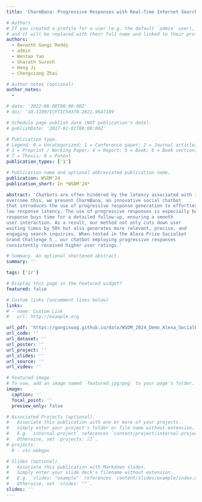 ```yaml
---
title: 'CharmBana: Progressive Responses with Real-Time Internet Search for Knowledge-Powered Conversations (WSDM-24)'

# Authors
# If you created a profile for a user (e.g. the default `admin` user), write the username (folder name) here
# and it will be replaced with their full name and linked to their profile.
authors:
  - Revanth Gangi Reddy
  - admin
  - Wentao Yao
  - Sharath Suresh
  - Heng Ji
  - Chengxiang Zhai

# Author notes (optional)
author_notes:
  -

# date: '2022-06-08T00:00:00Z'
# doi: '10.1109/ICFTIC54370.2021.9647189'

# Schedule page publish date (NOT publication's date).
# publishDate: '2017-01-01T00:00:00Z'

# Publication type.
# Legend: 0 = Uncategorized; 1 = Conference paper; 2 = Journal article;
# 3 = Preprint / Working Paper; 4 = Report; 5 = Book; 6 = Book section;
# 7 = Thesis; 8 = Patent
publication_types: ['1']

# Publication name and optional abbreviated publication name.
publication: WSDM'24
publication_short: In *WSDM'24*

abstract: 'Chatbots are often hindered by the latency associated with integrating real-time web search results, compromising user experience. To
overcome this, we present CharmBana, an innovative social chatbot
that introduces the use of progressive response generation to effortlessly blend search results into the bot’s responses, while ensuring
low response latency. The use of progressive responses is especially beneficial for voice-based chatbots, where the preliminary
response buys time for a detailed follow-up, ensuring a smooth
user interaction. As a result, our method not only cuts down user
waiting times by 50% but also generates more relevant, precise, and
engaging search inquiries. When tested in the Alexa Prize Socialbot
Grand Challenge 5 , our chatbot employing progressive responses
consistently received higher user ratings.'

# Summary. An optional shortened abstract.
summary: ''

tags: ['ir']

# Display this page in the Featured widget?
featured: false

# Custom links (uncomment lines below)
links:
# - name: Custom Link
#   url: http://example.org

url_pdf: 'https://gangiswag.github.io/data/WSDM_2024_Demo_Alexa_SocialBot.pdf'
url_code: '' 
url_dataset: ''
url_poster: ''
url_project: ''
url_slides: ''
url_source: ''
url_video: ''

# Featured image
# To use, add an image named `featured.jpg/png` to your page's folder.
image:
  caption: ''
  focal_point: ''
  preview_only: false

# Associated Projects (optional).
#   Associate this publication with one or more of your projects.
#   Simply enter your project's folder or file name without extension.
#   E.g. `internal-project` references `content/project/internal-project/index.md`.
#   Otherwise, set `projects: []`.
# projects:
  # - vsc-webgpu

# Slides (optional).
#   Associate this publication with Markdown slides.
#   Simply enter your slide deck's filename without extension.
#   E.g. `slides: "example"` references `content/slides/example/index.md`.
#   Otherwise, set `slides: ""`.
slides: ''
---
```


